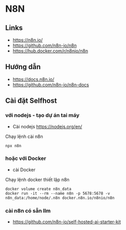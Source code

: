 
# N8N

## Links
- https://n8n.io/
- https://github.com/n8n-io/n8n
- https://hub.docker.com/r/n8nio/n8n

## Hướng dẫn
- https://docs.n8n.io/
- https://github.com/n8n-io/n8n-docs

  
## Cài đặt Selfhost

### với nodejs - tạo dự án tai máy
- Cài nodejs https://nodejs.org/en/

Chạy lệnh cài n8n  
```
npx n8n
```

### hoặc với Docker 
- cài Docker

Chạy lệnh docker thiết lập n8n  
```
docker volume create n8n_data
docker run -it --rm --name n8n -p 5678:5678 -v n8n_data:/home/node/.n8n docker.n8n.io/n8nio/n8n
```

### cài n8n có sẵn llm
- https://github.com/n8n-io/self-hosted-ai-starter-kit

